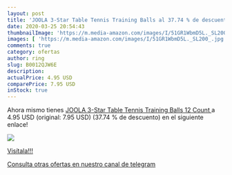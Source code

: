 ```yaml
---
layout: post
title: 'JOOLA 3-Star Table Tennis Training Balls al 37.74 % de descuento'
date: 2020-03-25 20:54:43
thumbnailImage: 'https://m.media-amazon.com/images/I/51GR1WbmD5L._SL200_.jpg'
images: [ 'https://m.media-amazon.com/images/I/51GR1WbmD5L._SL200_.jpg' ]
comments: true
category: ofertas
author: ring
slug: B0012QJW6E
description:
actualPrice: 4.95 USD
comparePrice: 7.95 USD
inStock: true
---
```


Ahora mismo tienes [JOOLA 3-Star Table Tennis Training Balls  12 Count ](https://www.amazon.com/dp/B0012QJW6E/?tag=redken08-20) a 4.95 USD (original: 7.95 USD) (37.74 %  de descuento) en el siguiente enlace!

[![](https://m.media-amazon.com/images/I/51GR1WbmD5L._SL200_.jpg)](https://www.amazon.com/dp/B0012QJW6E/?tag=redken08-20)

[Visítala!!!](https://www.amazon.com/dp/B0012QJW6E/?tag=redken08-20)

[Consulta otras ofertas en nuestro canal de telegram](https://t.me/s/ofertas25)
